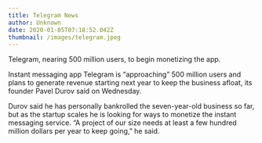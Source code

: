```yaml
---
title: Telegram News
author: Unknown
date: 2020-01-05T07:18:52.042Z
thumbnail: /images/telegram.jpeg
---
```

Telegram, nearing 500 million users, to begin monetizing the app.

Instant messaging app Telegram  is “approaching” 500 million users and plans to generate revenue starting next year to keep the business afloat, its founder Pavel Durov said on Wednesday.

Durov said he has personally bankrolled the seven-year-old business so far, but as the startup scales he is looking for ways to monetize the instant messaging service. “A project of our size needs at least a few hundred million dollars per year to keep going,” he said.
